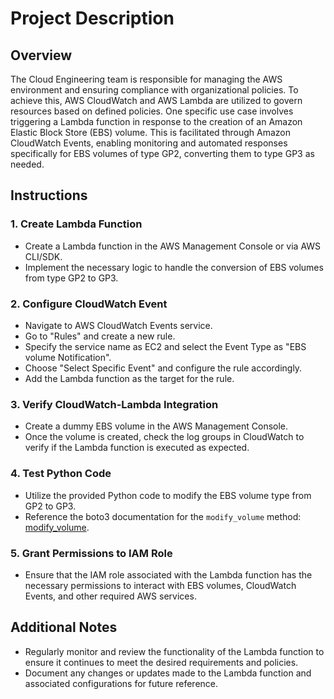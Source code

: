 # Project Description

## Overview
The Cloud Engineering team is responsible for managing the AWS environment and ensuring compliance with organizational policies. To achieve this, AWS CloudWatch and AWS Lambda are utilized to govern resources based on defined policies. One specific use case involves triggering a Lambda function in response to the creation of an Amazon Elastic Block Store (EBS) volume. This is facilitated through Amazon CloudWatch Events, enabling monitoring and automated responses specifically for EBS volumes of type GP2, converting them to type GP3 as needed.

## Instructions

### 1. Create Lambda Function
- Create a Lambda function in the AWS Management Console or via AWS CLI/SDK. 
- Implement the necessary logic to handle the conversion of EBS volumes from type GP2 to GP3.

### 2. Configure CloudWatch Event
- Navigate to AWS CloudWatch Events service.
- Go to "Rules" and create a new rule.
- Specify the service name as EC2 and select the Event Type as "EBS volume Notification".
- Choose "Select Specific Event" and configure the rule accordingly.
- Add the Lambda function as the target for the rule.

### 3. Verify CloudWatch-Lambda Integration
- Create a dummy EBS volume in the AWS Management Console.
- Once the volume is created, check the log groups in CloudWatch to verify if the Lambda function is executed as expected.

### 4. Test Python Code
- Utilize the provided Python code to modify the EBS volume type from GP2 to GP3.
- Reference the boto3 documentation for the `modify_volume` method: [modify_volume](https://boto3.amazonaws.com/v1/documentation/api/latest/reference/services/ec2/client/modify_volume.html).

### 5. Grant Permissions to IAM Role
- Ensure that the IAM role associated with the Lambda function has the necessary permissions to interact with EBS volumes, CloudWatch Events, and other required AWS services.

## Additional Notes
- Regularly monitor and review the functionality of the Lambda function to ensure it continues to meet the desired requirements and policies.
- Document any changes or updates made to the Lambda function and associated configurations for future reference.
